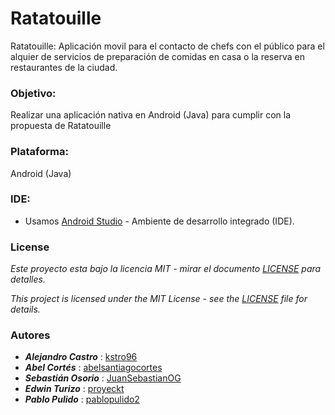 # Ratatouille
Ratatouille: Aplicación movil para el contacto de chefs con el público para el alquier de servicios de preparación de comidas en casa o la reserva en restaurantes de la ciudad.

### Objetivo: 
Realizar una aplicación nativa en Android (Java) para cumplir con la propuesta de Ratatouille 

### Plataforma: 
Android (Java) 

### IDE: 
* Usamos [Android Studio](https://developer.android.com/studio/?gclid=CjwKCAjwkenqBRBgEiwA-bZVts4l8iiQxJvINkPdtvQyB4IUB-jKZT1NZGYJiG-U8M_MIkSO5m61fxoCYqQQAvD_BwE) - Ambiente de desarrollo integrado (IDE).

### License
_Este proyecto esta bajo la licencia MIT - mirar el documento [LICENSE](LICENSE) para detalles._

_This project is licensed under the MIT License - see the [LICENSE](LICENSE) file for details._ 

### Autores 
* ***Alejandro Castro*** : [kstro96](https://github.com/kstro96)
* ***Abel Cortés*** : [abelsantiagocortes](https://github.com/abelsantiagocortes)
* ***Sebastián Osorio*** : [JuanSebastianOG](https://github.com/JuanSebastianOG)
* ***Edwin Turizo*** : [proyeckt](https://github.com/proyeckt)
* ***Pablo Pulido*** : [pablopulido2](https://github.com/pablopulido2)
